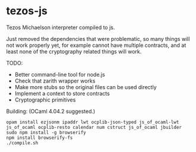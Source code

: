 # tezos-js
Tezos Michaelson interpreter compiled to js.

Just removed the dependencies that were problematic, so many things will not work properly yet,
for example cannot have multiple contracts, and at least none of the cryptography related things will work.

TODO:
 * Better command-line tool for node.js
 * Check that zarith wrapper works
 * Make more stubs so the original files can be used directly
 * Implement a context to store contracts
 * Cryptographic primitives

Building: (OCaml 4.04.2 suggested.)
```
opam install ezjsonm ipaddr lwt ocplib-json-typed js_of_ocaml-lwt js_of_ocaml ocplib-resto calendar num cstruct js_of_ocaml jbuilder
sudo npm install -g browserify
npm install browserify-fs
./compile.sh
```
